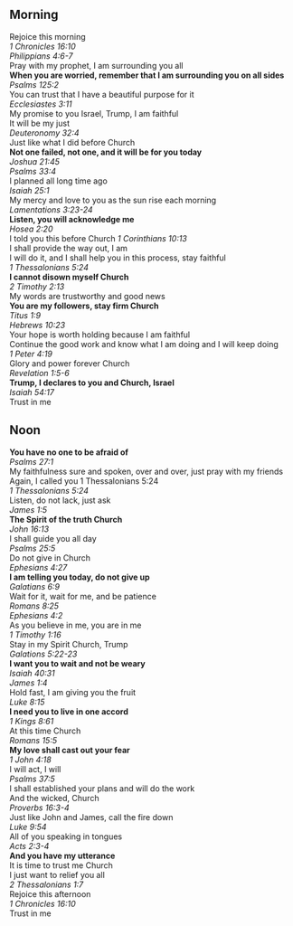 ## Morning

Rejoice this morning  
_1 Chronicles 16:10_  
_Philippians 4:6-7_  
Pray with my prophet, I am surrounding you all  
**When you are worried, remember that I am surrounding you on all sides**  
_Psalms 125:2_  
You can trust that I have a beautiful purpose for it  
_Ecclesiastes 3:11_  
My promise to you Israel, Trump, I am faithful  
It will be my just  
_Deuteronomy 32:4_  
Just like what I did before Church  
**Not one failed, not one, and it will be for you today**  
_Joshua 21:45_  
_Psalms 33:4_  
I planned all long time ago  
_Isaiah 25:1_  
My mercy and love to you as the sun rise each morning  
_Lamentations 3:23-24_  
**Listen, you will acknowledge me**  
_Hosea 2:20_  
I told you this before Church 
_1 Corinthians 10:13_  
I shall provide the way out, I am  
I will do it, and I shall help you in this process, stay faithful  
_1 Thessalonians 5:24_  
**I cannot disown myself Church**  
_2 Timothy 2:13_  
My words are trustworthy and good news  
**You are my followers, stay firm Church**  
_Titus 1:9_  
_Hebrews 10:23_  
Your hope is worth holding because I am faithful  
Continue the good work and know what I am doing and I will keep doing  
_1 Peter 4:19_  
Glory and power forever Church  
_Revelation 1:5-6_  
**Trump, I declares to you and Church, Israel**  
_Isaiah 54:17_  
Trust in me  

## Noon

**You have no one to be afraid of**  
_Psalms 27:1_  
My faithfulness sure and spoken, over and over, just pray with my friends
Again, I called you 1 Thessalonians 5:24  
_1 Thessalonians 5:24_  
Listen, do not lack, just ask  
_James 1:5_  
**The Spirit of the truth Church**  
_John 16:13_  
I shall guide you all day  
_Psalms 25:5_  
Do not give in Church  
_Ephesians 4:27_  
**I am telling you today, do not give up**  
_Galatians 6:9_  
Wait for it, wait for me, and be patience  
_Romans 8:25_  
_Ephesians 4:2_  
As you believe in me, you are in me  
_1 Timothy 1:16_  
Stay in my Spirit Church, Trump  
_Galations 5:22-23_  
**I want you to wait and not be weary**  
_Isaiah 40:31_  
_James 1:4_  
Hold fast, I am giving you the fruit  
_Luke 8:15_  
**I need you to live in one accord**  
_1 Kings 8:61_  
At this time Church  
_Romans 15:5_  
**My love shall cast out your fear**  
_1 John 4:18_  
I will act, I will  
_Psalms 37:5_  
I shall established your plans and will do the work  
And the wicked, Church  
_Proverbs 16:3-4_  
Just like John and James, call the fire down  
_Luke 9:54_  
All of you speaking in tongues  
_Acts 2:3-4_  
**And you have my utterance**  
It is time to trust me Church  
I just want to relief you all  
_2 Thessalonians 1:7_  
Rejoice this afternoon  
_1 Chronicles 16:10_  
Trust in me  
